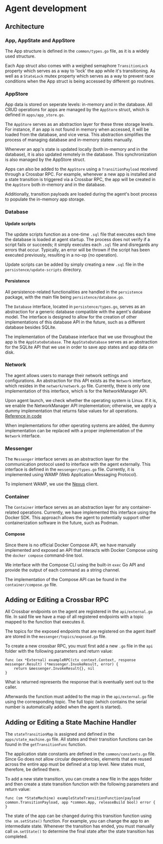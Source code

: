 # Agent development

## Architecture

### App, AppState and AppStore

The App structure is defined in the `common/types.go` file, as it is a widely used structure.

Each App struct also comes with a weighed semaphore `TransitionLock` property which serves as a way to 'lock' the app while it's transitioning. As well as a `StateLock` mutex property which serves as a way to prevent race conditions when the App struct is being accessed by different go routines.

### AppStore

App data is stored on seperate levels: in-memory and in the database. All CRUD operations for apps are managed by the `AppStore` struct, which is defined in `apps/app_store.go`.

The `AppStore` serves as an abstraction layer for these three storage levels. For instance, if an app is not found in memory when accessed, it will be loaded from the database, and vice versa. This abstraction simplifies the process of managing database and in-memory states manually.

Whenever an app's state is updated locally (both in-memory and in the database), it is also updated remotely in the database. This synchronization is also managed by the AppStore struct.

Apps can also be added to the `AppStore` using a `TransitionPayload` received through a Crossbar RPC. For example, whenever a new app is installed and a state transition is triggered via a Crossbar RPC, the app will be created in the `AppStore` both in-memory and in the database.

Additionally, transition payloads are loaded during the agent's boot process to populate the in-memory app storage.

### Database

#### Update scripts

The update scripts function as a one-time `.sql` file that executes each time the database is loaded at agent startup. The process does not verify if a script fails or succeeds; it simply executes each `.sql` file and disregards any errors that occur. Typically, an error will be thrown if the script has been executed previously, resulting in a no-op (no operation).

Update scripts can be added by simply creating a new `.sql` file in the `persistence/update-scripts` directory.

#### Persistence

All persistence-related functionalities are handled in the `persistence` package, with the main file being `persistence/database.go`.

The `Database` interface, located in `persistence/types.go`, serves as an abstraction for a generic database compatible with the agent's database model. The interface is designed to allow for the creation of other implementations of this database API in the future, such as a different database besides SQLite.

The implementation of the Database interface that we use throughout the app is the `AppStateDatabase`. The `AppStateDatabase` serves as an abstraction for the SQLite API that we use in order to save app states and app data on disk.

### Network

The agent allows users to manage their network settings and configurations. An abstraction for this API exists as the `Network` interface, which resides in the `network/network.go` file. Currently, there is only one implementation of this interface, which is for the NetworkManager API.

Upon agent launch, we check whether the operating system is Linux. If it is, we enable the NetworkManager API implementation; otherwise, we apply a dummy implementation that returns false values for all operations. [Reference in code](https://github.com/RecordEvolution/DeviceManagementAgent/blob/master/src/agent.go#L208)

When implementations for other operating systems are added, the dummy implementation can be replaced with a proper implementation of the `Network` interface.

### Messenger

The `Messenger` interface serves as an abstraction layer for the communication protocol used to interface with the agent externally. This interface is defined in the `messenger/types.go` file. Currently, it is implemented using WAMP (Web Application Messaging Protocol).

To implement WAMP, we use the [Nexus](https://github.com/gammazero/nexus) client.

### Container

The `Container` interface serves as an abstraction layer for any container-related operations. Currently, we have implemented this interface using the Docker SDK. This approach allows the agent to potentially support other containerization software in the future, such as Podman.

#### Compose

Since there is no official Docker Compose API, we have manually implemented and exposed an API that interacts with Docker Compose using the `docker compose` command-line tool. 

We interface with the Compose CLI using the built-in `exec` Go API and provide the output of each command as a string channel.

The implementation of the Compose API can be found in the `container/compose.go` file.

## Adding or Editing a Crossbar RPC

All Crossbar endpoints on the agent are registered in the `api/external.go` file. In said file we have a map of all registered endpoints with a topic mapped to the function that executes it.

The topics for the exposed endpoints that are registered on the agent itself are stored in the `messenger/topics/exposed.go` file.

To create a new crossbar RPC, you must first add a new `.go` file in the `api` folder with the following parameters and return value:

```
func (ex *External) exampleRPC(ctx context.Context, response messenger.Result) (*messenger.InvokeResult, error) {
	return &messenger.InvokeResult{}, nil
}
```

What is returned represents the response that is eventually sent out to the caller.

Afterwards the function must added to the map in the `api/external.go` file using the corresponding topic. The full topic (which contains the serial number is automatically added when the agent is started).

## Adding or Editing a State Machine Handler

The `stateTransitionMap` is assigned and defined in the `apps/state_machine.go` file. All states and their transition functions can be found in the `getTransitionFunc` function.

The application state constants are defined in the `common/constants.go` file. Since Go does not allow circular dependencies, elements that are reused across the entire app must be defined at a top level. New states must, therefore, be defined there.

To add a new state transition, you can create a new file in the apps folder and then create a state transition function with the following parameters and return value:

```
func (sm *StateMachine) exampleStateTransitionFunction(payload common.TransitionPayload, app *common.App, releaseBuild bool) error {
}
```

The state of the app can be changed during this transition function using `the sm.setState()` function. For example, you can change the app to an intermediate state. Whenever the transition has ended, you must manually call `sm.setState()` to determine the final state after the state transition has completed.